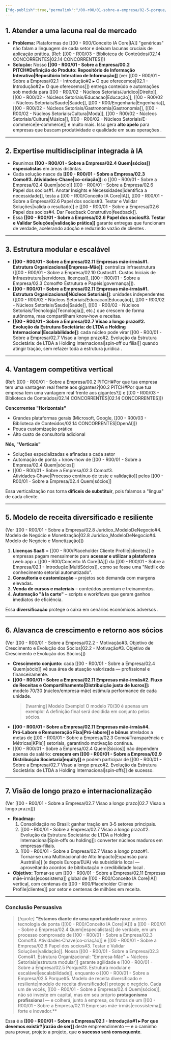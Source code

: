 ```yaml
---
{"dg-publish":true,"permalink":"/00-r00/01-sobre-a-empresa/02-5-porque/","tags":["rationale","market-fit","competitive-advantage","value-proposition","revenue-model","scalability","vision","MOC"],"noteIcon":""}
---
```


## 1. Atender a uma lacuna real de mercado

- **Problema:** Plataformas de [[00 - R00/Conceito IA Core\|IA]] "genéricas" não falam a linguagem de cada setor e deixam lacunas cruciais de aplicação prática. (Ref: [[00 - R00/03 - Biblioteca de Conteúdos/02.14 CONCORRENTES\|02.14 CONCORRENTES]])
- **Solução:** Nosso **[[00 - R00/01 - Sobre a Empresa/00.2 PITCH#Definição do Produto: Repositório de Informação Interativo\|Repositório Interativo de Informação]]** (ver [[00 - R00/01 - Sobre a Empresa/02.1 - Introdução#2 ▸ O que oferecemos\|02.1 - Introdução#2 ▸ O que oferecemos]]) entrega conteúdo e automações sob medida para [[00 - R00/02 - Núcleos Setoriais/Juridico\|Direito]], [[00 - R00/02 - Núcleos Setoriais/Educacao\|Educação]], [[00 - R00/02 - Núcleos Setoriais/Saude\|Saúde]], [[00 - R00/Engenharia\|Engenharia]], [[00 - R00/02 - Núcleos Setoriais/Gastronomia\|Gastronomia]], [[00 - R00/02 - Núcleos Setoriais/Cultura\|Moda]], [[00 - R00/02 - Núcleos Setoriais/Cultura\|Música]], [[00 - R00/02 - Núcleos Setoriais/E-commerce\|e‑commerce]] e muito mais. Isso gera **alto apelo** para empresas que buscam produtividade e qualidade em suas operações .

---

## 2. Expertise multidisciplinar integrada à IA

- Reunimos **[[00 - R00/01 - Sobre a Empresa/02.4 Quem\|sócios]] especialistas** em áreas distintas.
- Cada solução nasce da **[[00 - R00/01 - Sobre a Empresa/02.3 Como#3. Atividades‑Chave\|co-criação]]**: o [[00 - R00/01 - Sobre a Empresa/02.4 Quem\|sócio]] [[00 - R00/01 - Sobre a Empresa/02.6 Papel dos socios#1. Anotar Insights e Necessidades\|identifica a necessidade]], testa a [[00 - R00/Conceito IA Core\|IA]], [[00 - R00/01 - Sobre a Empresa/02.6 Papel dos socios#3. Testar e Validar Soluções\|valida o resultado]] e [[00 - R00/01 - Sobre a Empresa/02.6 Papel dos socios#4. Dar Feedback Construtivo\|feedback]].
- Essa **[[00 - R00/01 - Sobre a Empresa/02.6 Papel dos socios#3. Testar e Validar Soluções\|validação prática]]** garante entregas que funcionam de verdade, acelerando adoção e reduzindo vazão de clientes .

---

## 3. Estrutura modular e escalável

- **[[00 - R00/01 - Sobre a Empresa/02.11 Empresas mãe-irmãs#1. Estrutura Organizacional\|Empresa‑Mãe]]**: centraliza infraestrutura ([[00 - R00/01 - Sobre a Empresa/02.10 Custos#1. Custos Iniciais de Infraestrutura\|servidores, licenças]], [[00 - R00/01 - Sobre a Empresa/02.3 Como#⚙️ Estrutura e Papéis\|governança]]).
- **[[00 - R00/01 - Sobre a Empresa/02.11 Empresas mãe-irmãs#1. Estrutura Organizacional\|Núcleos Setoriais]]**: unidades independentes ([[00 - R00/02 - Núcleos Setoriais/Educacao\|Educação]], [[00 - R00/02 - Núcleos Setoriais/Saude\|Saúde]], [[00 - R00/02 - Núcleos Setoriais/Tecnologia\|Tecnologia]], etc.) que crescem de forma autônoma, mas compartilham know‑how e receitas.
- **[[00 - R00/01 - Sobre a Empresa/02.7 Visao a longo prazo#2. Evolução da Estrutura Societária: de LTDA a Holding Internacional\|Escalabilidade]]**: cada núcleo pode virar [[00 - R00/01 - Sobre a Empresa/02.7 Visao a longo prazo#2. Evolução da Estrutura Societária: de LTDA a Holding Internacional\|spin‑off ou filial]] quando atingir tração, sem refazer toda a estrutura jurídica .

---

## 4. Vantagem competitiva vertical

(Ref: [[00 - R00/01 - Sobre a Empresa/00.2 PITCH#Por que tua empresa tem uma vantagem real frente aos gigantes?\|00.2 PITCH#Por que tua empresa tem uma vantagem real frente aos gigantes?]] e [[00 - R00/03 - Biblioteca de Conteúdos/02.14 CONCORRENTES\|02.14 CONCORRENTES]])

**Concorrentes "Horizontais"**
*   Grandes plataformas gerais (Microsoft, Google, [[00 - R00/03 - Biblioteca de Conteúdos/02.14 CONCORRENTES\|OpenAI]])
*   Pouca customização prática
*   Alto custo de consultoria adicional

**Nós, "Verticais"**
*   Soluções especializadas e afinadas a cada setor
*   Automação de ponta + know-how de [[00 - R00/01 - Sobre a Empresa/02.4 Quem\|sócios]]
*   [[00 - R00/01 - Sobre a Empresa/02.3 Como#3. Atividades‑Chave\|Processo contínuo de teste e validação]] pelos [[00 - R00/01 - Sobre a Empresa/02.4 Quem\|sócios]]

Essa verticalização nos torna **difíceis de substituir**, pois falamos a "língua" de cada cliente.

---

## 5. Modelo de receita diversificado e resiliente

(Ver [[00 - R00/01 - Sobre a Empresa/02.8 Juridico_ModeloDeNegocio#4. Modelo de Negócio e Monetização\|02.8 Juridico_ModeloDeNegocio#4. Modelo de Negócio e Monetização]])
1.  **Licenças SaaS** = [[00 - R00/Placeholder Cliente Profile\|clientes]] e empresas pagam mensalmente para **acessar e utilizar a plataforma** (web app + [[00 - R00/Conceito IA Core\|IA]]) da [[00 - R00/01 - Sobre a Empresa/02.1 - Introdução\|MultiSócios]], como se fosse uma "Netflix do conhecimento setorial automatizado".
2.  **Consultoria e customização** – projetos sob demanda com margens elevadas.
3.  **Venda de cursos e materiais** – conteúdos premium e treinamentos.
4.  **Automação "à la carte"** – scripts e workflows que geram ganhos imediatos de eficiência.

Essa **diversificação** protege o caixa em cenários econômicos adversos .

---

## 6. Alavanca de crescimento e retorno aos sócios

(Ver [[00 - R00/01 - Sobre a Empresa/02.2 - Motivação#3. Objetivo de Crescimento e Evolução dos Sócios\|02.2 - Motivação#3. Objetivo de Crescimento e Evolução dos Sócios]])
- **Crescimento conjunto:** cada [[00 - R00/01 - Sobre a Empresa/02.4 Quem\|sócio]] vê sua área de atuação valorizada — profissional e financeiramente.
- **[[00 - R00/01 - Sobre a Empresa/02.11 Empresas mãe-irmãs#2. Fluxo de Receitas e Compartilhamento\|Distribuição justa de lucros]]:** modelo 70/30 (núcleo/empresa‑mãe) estimula performance de cada unidade.
    > [!warning] Modelo Exemplo!
    > O modelo 70/30 é apenas um exemplo! A definição final será decidida em conjunto pelos sócios.
- **[[00 - R00/01 - Sobre a Empresa/02.11 Empresas mãe-irmãs#4. Pró‑Labore e Remuneração Fixa\|Pró‑labore]] e bônus** atrelados a metas de [[00 - R00/01 - Sobre a Empresa/02.3 Como#Transparência e Métricas\|KPIs]] setoriais, garantindo motivação contínua.
- [[00 - R00/01 - Sobre a Empresa/02.4 Quem\|Sócios]] não dependem apenas de salário: **crescem em [[00 - R00/01 - Sobre a Empresa/02.9 Distribuição Societaria\|equity]]** e podem participar de [[00 - R00/01 - Sobre a Empresa/02.7 Visao a longo prazo#2. Evolução da Estrutura Societária: de LTDA a Holding Internacional\|spin‑offs]] de sucesso.

---

## 7. Visão de longo prazo e internacionalização

(Ver [[00 - R00/01 - Sobre a Empresa/02.7 Visao a longo prazo\|02.7 Visao a longo prazo]])
- **Roadmap:**
    1.  Consolidação no Brasil: ganhar tração em 3‑5 setores principais.
    2.  [[00 - R00/01 - Sobre a Empresa/02.7 Visao a longo prazo#2. Evolução da Estrutura Societária: de LTDA a Holding Internacional\|Spin‑offs ou holding]]: converter núcleos maduros em empresas-filiais.
    3.  [[00 - R00/01 - Sobre a Empresa/02.7 Visao a longo prazo#1. Tornar‑se uma Multinacional de Alto Impacto\|Expansão para Austrália]] (e depois Europa/EUA) via subsidiária local — aproveitando acordos de bitributação e credibilidade local .
- **Objetivo:**
    Tornar‑se um [[00 - R00/01 - Sobre a Empresa/02.11 Empresas mãe-irmãs\|ecossistema]] global de [[00 - R00/Conceito IA Core\|IA]] vertical, com centenas de [[00 - R00/Placeholder Cliente Profile\|clientes]] por setor e centenas de milhões em receita.

---

### Conclusão Persuasiva

> [!quote]
> **"Estamos diante de uma oportunidade rara:** unimos tecnologia de ponta ([[00 - R00/Conceito IA Core\|IA]]) a [[00 - R00/01 - Sobre a Empresa/02.4 Quem\|especialistas]] de verdade, em um processo comprovado de [[00 - R00/01 - Sobre a Empresa/02.3 Como#3. Atividades‑Chave\|co‑criação]] e [[00 - R00/01 - Sobre a Empresa/02.6 Papel dos socios#3. Testar e Validar Soluções\|validação]]. Nossa [[00 - R00/01 - Sobre a Empresa/02.3 Como#1. Estrutura Organizacional: "Empresa‑Mãe" + Núcleos Setoriais\|estrutura modular]] garante agilidade e [[00 - R00/01 - Sobre a Empresa/02.5 Porque#3. Estrutura modular e escalável\|escalabilidade]], enquanto o [[00 - R00/01 - Sobre a Empresa/02.5 Porque#5. Modelo de receita diversificado e resiliente\|modelo de receita diversificado]] protege o negócio. Cada um de vocês, [[00 - R00/01 - Sobre a Empresa/02.4 Quem\|sócios]], não só investe em capital, mas em seu próprio **protagonismo profissional** — e colherá, junto à empresa, os frutos de um [[00 - R00/01 - Sobre a Empresa/02.11 Empresas mãe-irmãs\|ecossistema]] forte e inovador.**

Essa é a **[[00 - R00/01 - Sobre a Empresa/02.1 - Introdução#1 ▸ Por que devemos existir?\|razão de ser]]** deste empreendimento — e o caminho para provar, projeto a projeto, que **o sucesso será consequente**.